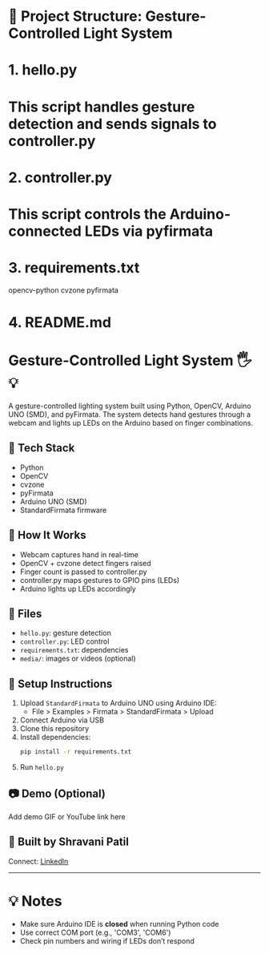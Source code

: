 # 📁 Project Structure: Gesture-Controlled Light System

# 1. hello.py
# This script handles gesture detection and sends signals to controller.py

# 2. controller.py
# This script controls the Arduino-connected LEDs via pyfirmata

# 3. requirements.txt
opencv-python
cvzone
pyfirmata

# 4. README.md

# Gesture-Controlled Light System 🖐️💡

A gesture-controlled lighting system built using Python, OpenCV, Arduino UNO (SMD), and pyFirmata. The system detects hand gestures through a webcam and lights up LEDs on the Arduino based on finger combinations.

## 🔧 Tech Stack
- Python
- OpenCV
- cvzone
- pyFirmata
- Arduino UNO (SMD)
- StandardFirmata firmware

## 📸 How It Works
- Webcam captures hand in real-time
- OpenCV + cvzone detect fingers raised
- Finger count is passed to controller.py
- controller.py maps gestures to GPIO pins (LEDs)
- Arduino lights up LEDs accordingly

## 📂 Files
- `hello.py`: gesture detection
- `controller.py`: LED control
- `requirements.txt`: dependencies
- `media/`: images or videos (optional)

## 🧪 Setup Instructions
1. Upload `StandardFirmata` to Arduino UNO using Arduino IDE:
   - File > Examples > Firmata > StandardFirmata > Upload
2. Connect Arduino via USB
3. Clone this repository
4. Install dependencies:
   ```bash
   pip install -r requirements.txt
   ```
5. Run `hello.py`

## 📷 Demo (Optional)
Add demo GIF or YouTube link here

## 🙌 Built by Shravani Patil
Connect: [LinkedIn](https://www.linkedin.com/in/shravani-patil-38791b286/)

---

# 💡 Notes
- Make sure Arduino IDE is **closed** when running Python code
- Use correct COM port (e.g., 'COM3', 'COM6')
- Check pin numbers and wiring if LEDs don’t respond
